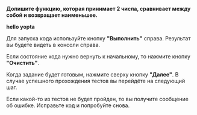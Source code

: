 **Допишите функцию, которая принимает 2 числа, сравнивает между собой и возвращает наименьшее.**

**hello yopta**

Для запуска кода используйте кнопку **"Выполнить"** справа.
Результат вы будете видеть в консоли справа.

Если состояние кода нужно вернуть к начальному, то нажмите кнопку **"Очистить"**.

Когда задание будет готовым, нажмите сверху кнопку **"Далее"**.
В случае успешного прохождения тестов вы перейдёте на следующий шаг.

Если какой-то из тестов не будет пройден, то вы получите сообщение об ошибке.
Исправьте код и попробуйте снова.







